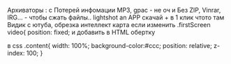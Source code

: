 Архиваторы : с Потерей инфомации MP3, gpac - не оч и Без ZIP, Vinrar, IRG... - чтобы сжать файлы..
lightshot an APP скачай + в 1 клик чтото там
Видик с ютуба, обрезка интеллект карта
ecли изменить
.firstScreen video{
    position: fixed;
и добавить
в HTML обертку
<div class="content">
    <div class="wrapper">
в сss
.content{
    width: 100%;
    background-color:#ccc;
    position: relative;
    z-index: 100;
}
